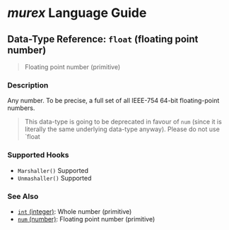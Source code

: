 # _murex_ Language Guide

## Data-Type Reference: `float` (floating point number)

> Floating point number (primitive)

### Description

Any number. To be precise, a full set of all IEEE-754 64-bit floating-point
numbers.

> This data-type is going to be deprecated in favour of `num` (since it is
> literally the same underlying data-type anyway). Please do not use `float



### Supported Hooks

* `Marshaller()`
    Supported
* `Unmashaller()`
    Supported

### See Also

* [`int` (integer)](../types/int.md):
  Whole number (primitive)
* [`num` (number)](../types/num.md):
  Floating point number (primitive)